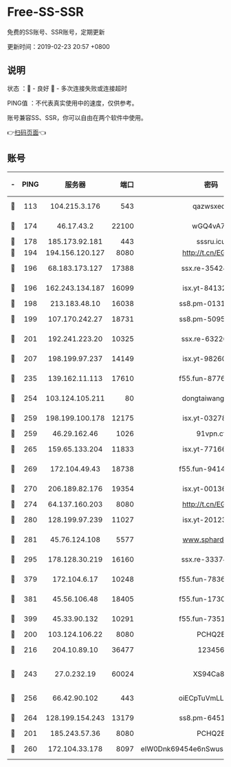 # Free-SS-SSR

免费的SS账号、SSR账号，定期更新

更新时间：2019-02-23 20:57 +0800

## 说明

状态     ：🙂 - 良好 🙁 - 多次连接失败或连接超时

PING值   ：不代表真实使用中的速度，仅供参考。

账号兼容SS、SSR，你可以自由在两个软件中使用。

👉[扫码页面](https://liesauer.github.io/free-ss-ssr.github.io/)👈

## 账号

|-|PING|服务器|端口|密码|加密方式|区域|
|:----:|:----:|:-----:|-----:|:----:|:----:|:----:|
|🙂|113|104.215.3.176|543|qazwsxedc|aes-256-gcm|JP|
|🙂|174|46.17.43.2|22100|wGQ4vA7D|aes-256-gcm|RU|
|🙂|178|185.173.92.181|443|sssru.icu|rc4-md5|RU|
|🙂|194|194.156.120.127|8080|http://t.cn/EGJIyrl|rc4-md5|RU|
|🙂|196|68.183.173.127|17388|ssx.re-35424497|aes-256-cfb|US|
|🙂|196|162.243.134.187|16099|isx.yt-84132635|aes-256-cfb|US|
|🙂|198|213.183.48.10|16038|ss8.pm-01318678|rc4-md5|RU|
|🙂|199|107.170.242.27|18731|ss8.pm-50950263|aes-256-cfb|US|
|🙂|201|192.241.223.20|10325|ssx.re-63226148|aes-256-cfb|US|
|🙂|207|198.199.97.237|14149|isx.yt-98260741|aes-256-cfb|US|
|🙂|235|139.162.11.113|17610|f55.fun-87762700|aes-256-cfb|SG|
|🙂|254|103.124.105.211|80|dongtaiwang.com|aes-256-cfb|US|
|🙂|259|198.199.100.178|12175|isx.yt-03278448|aes-256-cfb|US|
|🙂|259|46.29.162.46|1026|91vpn.cf|rc4-md5|RU|
|🙂|265|159.65.133.204|11833|isx.yt-77166284|aes-256-cfb|SG|
|🙂|269|172.104.49.43|18738|f55.fun-94147766|aes-256-cfb|SG|
|🙂|270|206.189.82.176|19354|isx.yt-00136364|aes-256-cfb|SG|
|🙂|274|64.137.160.203|8080|http://t.cn/EGJIyrl|rc4-md5|CA|
|🙂|280|128.199.97.239|11027|isx.yt-20123297|aes-256-cfb|SG|
|🙂|281|45.76.124.108|5577|www.sphard.com|aes-256-cfb|AU|
|🙂|295|178.128.30.219|16160|ssx.re-33374521|aes-256-cfb|SG|
|🙂|379|172.104.6.17|10248|f55.fun-78360191|aes-256-cfb|US|
|🙂|381|45.56.106.48|18405|f55.fun-17301402|aes-256-cfb|US|
|🙂|399|45.33.90.132|10291|f55.fun-73512768|aes-256-cfb|US|
|🙂|200|103.124.106.22|8080|PCHQ2E|rc4-md5|US|
|🙂|216|204.10.89.10|36477|123456|aes-256-cfb|US|
|🙂|243|27.0.232.19|60024|XS94Ca8K|xchacha20-ietf-poly1305|HK|
|🙂|256|66.42.90.102|443|oiECpTuVmLLxk4Ts|aes-256-cfb|US|
|🙂|264|128.199.154.243|13179|ss8.pm-64511599|aes-256-cfb|SG|
|🙁|201|185.243.57.36|8080|PCHQ2E|rc4-md5|US|
|🙁|260|172.104.33.178|8097|eIW0Dnk69454e6nSwuspv9DmS201tQ0D|aes-256-cfb|SG|
